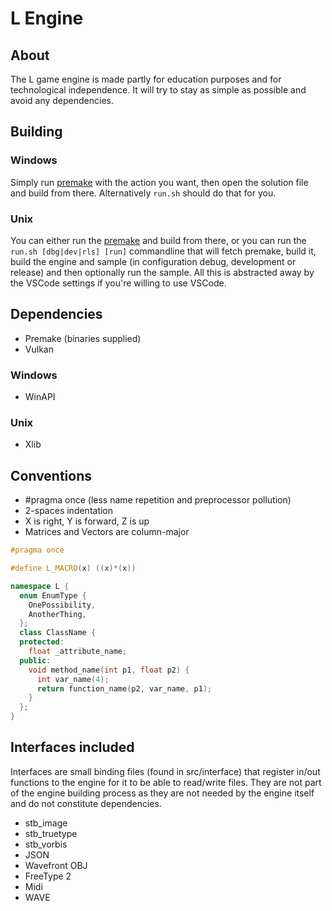 # L Engine

## About
The L game engine is made partly for education purposes and for technological independence.
It will try to stay as simple as possible and avoid any dependencies.

## Building

### Windows
Simply run [premake](https://github.com/premake/premake-core/wiki/Using-Premake) with the action you want,
then open the solution file and build from there. Alternatively `run.sh` should do that for you.

### Unix
You can either run the [premake](https://github.com/premake/premake-core/wiki/Using-Premake) and build from there, or you can run the `run.sh [dbg|dev|rls] [run]` commandline that will fetch premake, build it, build the engine and sample (in configuration debug, development or release) and then optionally run the sample. All this is abstracted away by the VSCode settings if you're willing to use VSCode.

## Dependencies
- Premake (binaries supplied)
- Vulkan

### Windows
- WinAPI

### Unix
- Xlib

## Conventions
- #pragma once (less name repetition and preprocessor pollution)
- 2-spaces indentation
- X is right, Y is forward, Z is up
- Matrices and Vectors are column-major
``` C++
#pragma once

#define L_MACRO(x) ((x)*(x))

namespace L {
  enum EnumType {
    OnePossibility,
    AnotherThing,
  };
  class ClassName {
  protected:
    float _attribute_name;
  public:
    void method_name(int p1, float p2) {
      int var_name(4);
      return function_name(p2, var_name, p1);
    }
  };
}
```

## Interfaces included
Interfaces are small binding files (found in src/interface) that register in/out functions to the engine for it to be able to read/write files.
They are not part of the engine building process as they are not needed by the engine itself and do not constitute dependencies.
- stb_image
- stb_truetype
- stb_vorbis
- JSON
- Wavefront OBJ
- FreeType 2
- Midi
- WAVE
